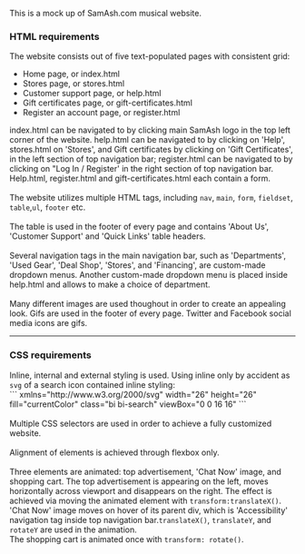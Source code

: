 This is a mock up of SamAsh.com musical website.<br>

<h3>HTML requirements</h3>
The website consists out of five text-populated pages with consistent grid:
<ul>
<li>Home page, or index.html</li>
<li>Stores page, or stores.html</li>
<li>Customer support page, or help.html</li>
<li>Gift certificates page, or gift-certificates.html</li>
<li>Register an account page, or register.html</li>
</ul>
index.html can be navigated to by clicking main SamAsh logo in the top left corner of the website.
help.html can be navigated to by clicking on 'Help', stores.html on 'Stores', and Gift certificates by clicking on 'Gift Certificates', in the left section of top navigation bar; register.html can be navigated to by clicking on "Log In / Register' in the right section of top navigation bar. Help.html, register.html and gift-certificates.html each contain a form.
<br><br>
The website utilizes multiple HTML tags, including <code>nav</code>, <code>main</code>, <code>form</code>, <code>fieldset</code>, <code>table</code>,<code>ul</code>, <code>footer</code> etc.
<br><br>
The table is used in the footer of every page and contains 'About Us', 'Customer Support' and 'Quick Links' table headers.
<br><br>
Several navigation tags in the main navigation bar, such as 'Departments', 'Used Gear', 'Deal Shop', 'Stores', and 'Financing', are custom-made dropdown menus. Another custom-made dropdown menu is placed inside help.html and allows to make a choice of department.
<br><br>
Many different images are used thoughout in order to create an appealing look. Gifs are used in the footer of every page. Twitter and Facebook social media icons are gifs.
<br>
<hr>
<h3>CSS requirements</h3>
Inline, internal and external styling is used. Using inline only by accident as <code>svg</code> of a search icon contained inline styling:
<br>
```
xmlns="http://www.w3.org/2000/svg" width="26" height="26" fill="currentColor" class="bi bi-search" viewBox="0 0 16 16"
```
<br>
<br>
Multiple CSS selectors are used in order to achieve a fully customized website. 
<br><br>
Alignment of elements is achieved through flexbox only.
<br><br>
Three elements are animated: top advertisement, 'Chat Now' image, and shopping cart.
The top advertisement is appearing on the left, moves horizontally across viewport and disappears on the right. The effect is achieved via moving the animated element with <code>transform:translateX()</code>.<br>
'Chat Now' image moves on hover of its parent div, which is 'Accessibility' navigation tag inside top navigation bar.<code>translateX()</code>, <code>translateY</code>, and <code>rotateY</code> are used in the animation.<br>
The shopping cart is animated once with <code>transform: rotate()</code>.<br>

